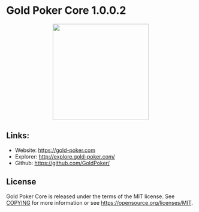 Gold Poker Core 1.0.0.2
=================================================

<p align="center">
  <img src="https://raw.githubusercontent.com/gpkrcoin/gpkr/master/doc/bitcoin_logo_doxygen.png" width="256" />
</p>


## Links:

- Website: https://gold-poker.com
- Explorer: http://explore.gold-poker.com/
- Github: https://github.com/GoldPoker/


License
-------

Gold Poker Core is released under the terms of the MIT license. See [COPYING](COPYING) for more
information or see https://opensource.org/licenses/MIT.
